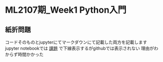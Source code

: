 # ML2107期_Week1 Python入門
## 紙折問題

コードそのものとjupyterにてマークダウンにて記載した両方を記載します
jupyter notebookでは
<u>課題</u>
で下線表示するがgithubでは表示されない
理由がわからず時間かかった
